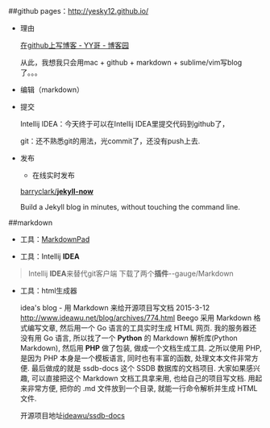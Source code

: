 
##github pages：http://yesky12.github.io/



- 理由

	[在github上写博客 - YY哥 - 博客园](http://www.cnblogs.com/hustcat/p/4070300.html) 
	
	从此，我想我只会用mac + github + markdown + sublime/vim写blog了。。。




- 编辑（markdown）



- 提交

	Intellij IDEA：今天终于可以在Intellij IDEA里提交代码到github了，
	
	git：还不熟悉git的用法，光commit了，还没有push上去.



- 发布

	

	- 在线实时发布

	[barryclark/**jekyll-now**](https://github.com/barryclark/jekyll-now)
 
	Build a Jekyll blog in minutes, without touching the command line.
  
 	


##markdown


- 工具：[MarkdownPad](http://markdownpad.com/)


- 工具：Intellij **IDEA**

> 	Intellij **IDEA**来替代git客户端
> 	下载了两个**插件**--gauge/Markdown


- 工具：html生成器

	idea's blog - 用 Markdown 来给开源项目写文档 2015-3-12
	 http://www.ideawu.net/blog/archives/774.html 
	 Beego 采用 Markdown 格式编写文章, 然后用一个 Go 语言的工具实时生成 HTML 网页. 我的服务器还没有用 Go 语言, 所以找了一个 **Python** 的 Markdown 解析库(Python Markdown), 然后用 **PHP** 做了包装, 做成一个文档生成工具. 之所以使用 PHP, 是因为 PHP 本身是一个模板语言, 同时也有丰富的函数, 处理文本文件非常方便.
	最后做成的就是 ssdb-docs 这个 SSDB 数据库的文档项目. 大家如果感兴趣, 可以直接把这个 Markdown 文档工具拿来用, 也给自己的项目写文档. 用起来非常方便, 把你的 .md 文件放到一个目录, 就能一行命令解析并生成 HTML 文件.
	
	开源项目地址[ideawu/ssdb-docs](https://github.com/ideawu/ssdb-docs)  
	